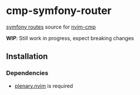 # cmp-symfony-router

[symfony routes](https://symfony.com/doc/current/routing.html#debugging-routes) source for [nvim-cmp](https://github.com/hrsh7th/nvim-cmp)

**WIP**: Still work in progress, expect breaking changes

## Installation

### Dependencies

- [plenary.nvim](https://github.com/nvim-lua/plenary.nvim) is required

